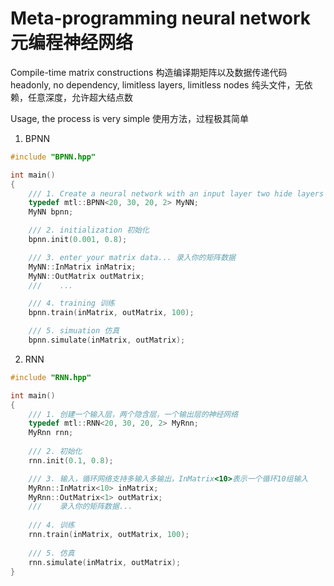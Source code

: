 # Meta-programming neural network 元编程神经网络

Compile-time matrix constructions 构造编译期矩阵以及数据传递代码  
headonly, no dependency, limitless layers, limitless nodes 纯头文件，无依赖，任意深度，允许超大结点数

Usage, the process is very simple 使用方法，过程极其简单
1) BPNN
```cpp
#include "BPNN.hpp"

int main()
{
    /// 1. Create a neural network with an input layer two hide layers and an output layer 创建一个输入层，两个隐含层，一个输出层的神经网络 
    typedef mtl::BPNN<20, 30, 20, 2> MyNN;
    MyNN bpnn;

    /// 2. initialization 初始化
    bpnn.init(0.001, 0.8);

    /// 3. enter your matrix data... 录入你的矩阵数据
    MyNN::InMatrix inMatrix;
    MyNN::OutMatrix outMatrix;
    ///    ... 

    /// 4. training 训练 
    bpnn.train(inMatrix, outMatrix, 100);

    /// 5. simuation 仿真
    bpnn.simulate(inMatrix, outMatrix);
```

2) RNN
```cpp
#include "RNN.hpp"

int main()
{
    /// 1. 创建一个输入层，两个隐含层，一个输出层的神经网络
    typedef mtl::RNN<20, 30, 20, 2> MyRnn;
    MyRnn rnn;
	
    /// 2. 初始化
    rnn.init(0.1, 0.8);

    /// 3. 输入，循环网络支持多输入多输出，InMatrix<10>表示一个循环10组输入
    MyRnn::InMatrix<10> inMatrix;
    MyRnn::OutMatrix<1> outMatrix;
    ///    录入你的矩阵数据...
	
    /// 4. 训练
    rnn.train(inMatrix, outMatrix, 100);
	
    /// 5. 仿真
    rnn.simulate(inMatrix, outMatrix);
}
```
